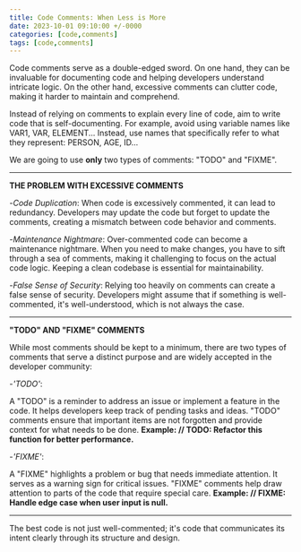 ```yaml
---
title: Code Comments: When Less is More
date: 2023-10-01 09:10:00 +/-0000
categories: [code,comments]
tags: [code,comments]
---
```


Code comments serve as a double-edged sword. 
On one hand, they can be invaluable for documenting code and helping developers understand intricate logic.
On the other hand, excessive comments can clutter code, making it harder to maintain and comprehend.

Instead of relying on comments to explain every line of code, aim to write code that is self-documenting. For example, avoid using variable names like VAR1, VAR, ELEMENT...
Instead, use names that specifically refer to what they represent: PERSON, AGE, ID...

We are going to use **only** two types of comments: "TODO" and "FIXME".

_____________________________________________________________
**THE PROBLEM WITH EXCESSIVE COMMENTS**

-*Code Duplication*: When code is excessively commented, it can lead to redundancy. Developers may update the code but forget to update the comments, creating a mismatch between code behavior and comments.

-*Maintenance Nightmare*: Over-commented code can become a maintenance nightmare. When you need to make changes, you have to sift through a sea of comments, making it challenging to focus on the actual code logic. 
Keeping a clean codebase is essential for maintainability.

-*False Sense of Security*: Relying too heavily on comments can create a false sense of security. Developers might assume that if something is well-commented, it's well-understood, which is not always the case.

_____________________________________________________________
**"TODO" AND "FIXME" COMMENTS**

While most comments should be kept to a minimum, there are two types of comments that serve a distinct purpose and are widely accepted in the developer community:

-*'TODO'*:

A "TODO" is a reminder to address an issue or implement a feature in the code.
It helps developers keep track of pending tasks and ideas.
"TODO" comments ensure that important items are not forgotten and provide context for what needs to be done.
**Example: // TODO: Refactor this function for better performance.**

-*'FIXME'*:

A "FIXME" highlights a problem or bug that needs immediate attention.
It serves as a warning sign for critical issues.
"FIXME" comments help draw attention to parts of the code that require special care.
**Example: // FIXME: Handle edge case when user input is null.**

__________________________________________________________________
The best code is not just well-commented; it's code that communicates its intent clearly through its structure and design.

